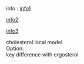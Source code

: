 

info : [info1](http://wiki.jmol.org/index.php/Jmol_Applet_Deployment_Local)

[info2](https://chemapps.stolaf.edu/jmol/jmol.php)

[info3](https://www.macinchem.org/reviews/jsmol/jsmol.php)


<script type='text/javascript' src='https://chemapps.stolaf.edu/jmol/files/JSmolMin2.js'></script>
<script type='text/javascript' language='javascript'>
  Jmol.Info.j2sPath = 'https://chemapps.stolaf.edu/jmol/jsmol/j2s';
  Jmol.Info.serverURL='https://chemapps.stolaf.edu/jmol/jsmol/php/jsmol.php';
  jmolInitialize('https://chemapps.stolaf.edu/jmol/files', true);
  jmolApplet(['400','200'],"set antialiasdisplay\;load https://gr-jeannerat-unige.github.io/macrolide-antibiotics/data/cholesterol-3D.sdf;",'0');
</script>
<div style='width:600px'>cholesterol local model <script>jmolCheckbox('spin on','spin off','spin on/off')</script></div>
<div style='width:600px'>Option:  <script>jmolCheckbox("spacefill off","spacefill on","toggle display as spheres")</script></div>
<div style='width:600px'>  <script>jmolButton("spacefill on", "display as vdW spheres");</script></div>
<div style='width:600px'><script>jmolButton("select atomno = 41;color [0,128,0]", "Highlight");</script> key difference with ergosterol</div>
